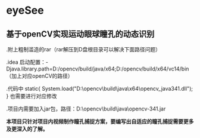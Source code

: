 # eyeSee
## 基于openCV实现运动眼球瞳孔的动态识别

.附上粗制滥造的rar（rar解压到D盘根目录可以解决下面路径问题）

.idea 启动配置：-Djava.library.path=D:/opencv/build/java/x64;D:/opencv/build/x64/vc14/bin（加上对应openCV的路径）

.代码中  static{ System.load("D:\\opencv\\build\\java\\x64\\opencv_java341.dll"); } 也需要进行对应修改

.项目内需要加入jar包，路径：D:\opencv\build\java\opencv-341.jar

**本项目只针对项目内视频制作瞳孔捕捉方案，要编写出自适应的瞳孔捕捉需要更多及更深入的了解。**
